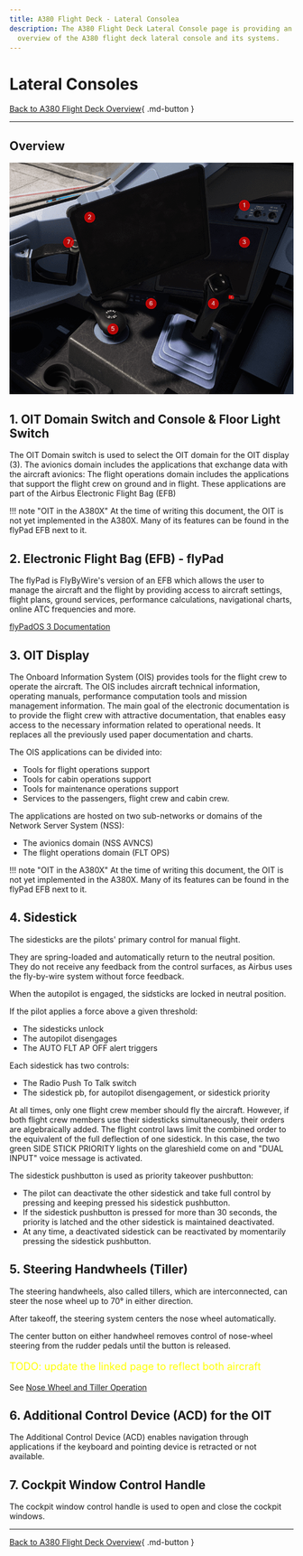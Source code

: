 ```yaml
---
title: A380 Flight Deck - Lateral Consolea
description: The A380 Flight Deck Lateral Console page is providing an interactive graphical
  overview of the A380 flight deck lateral console and its systems.
---
```


<script src="/javascripts/gif-play.js"></script>

# Lateral Consoles

[Back to A380 Flight Deck Overview](../index.md){ .md-button }

---

## Overview

![lateral-console](../../../assets/a380x-briefing/flight-deck/lateral.png)

## 1. OIT Domain Switch and Console & Floor Light Switch

The OIT Domain switch is used to select the OIT domain for the OIT display (3).
The avionics domain includes the applications that exchange data with the aircraft avionics:
The flight operations domain includes the applications that support the flight crew on ground and in flight.
These applications are part of the Airbus Electronic Flight Bag (EFB)

!!! note "OIT in the A380X"
At the time of writing this document, the OIT is not yet implemented in the A380X.
Many of its features can be found in the flyPad EFB next to it.

## 2. Electronic Flight Bag (EFB) - flyPad

The flyPad is FlyByWire's version of an EFB which allows the user to manage the aircraft and the flight by providing
access to aircraft settings, flight plans, ground services, performance calculations, navigational charts, online ATC
frequencies and more.

[flyPadOS 3 Documentation](/aircraft/common/flypados3/)

## 3. OIT Display

The Onboard Information System (OIS) provides tools for the flight crew to operate the aircraft.
The OIS includes aircraft technical information, operating manuals, performance computation tools and mission management
information. The main goal of the electronic documentation is to provide the flight crew with attractive documentation,
that enables easy access to the necessary information related to operational needs.
It replaces all the previously used paper documentation and charts.

The OIS applications can be divided into:

- Tools for flight operations support
- Tools for cabin operations support
- Tools for maintenance operations support
- Services to the passengers, flight crew and cabin crew.

The applications are hosted on two sub-networks or domains of the Network Server System (NSS):

- The avionics domain (NSS AVNCS)
- The flight operations domain (FLT OPS)

!!! note "OIT in the A380X"
At the time of writing this document, the OIT is not yet implemented in the A380X.
Many of its features can be found in the flyPad EFB next to it.

## 4. Sidestick

The sidesticks are the pilots' primary control for manual flight.

They are spring-loaded and automatically return to the neutral position. They do not receive any feedback from the
control surfaces, as Airbus uses the fly-by-wire system without force feedback.

When the autopilot is engaged, the sidsticks are locked in neutral position.

If the pilot applies a force above a given threshold:

- The sidesticks unlock
- The autopilot disengages
- The AUTO FLT AP OFF alert triggers

Each sidestick has two controls:

- The Radio Push To Talk switch
- The sidestick pb, for autopilot disengagement, or sidestick priority

At all times, only one flight crew member should fly the aircraft. However, if both flight crew members use their
sidesticks simultaneously, their orders are algebraically added. The flight control laws limit the combined order to the
equivalent of the full deflection of one sidestick. In this case, the two green SIDE STICK PRIORITY lights on the
glareshield come on and "DUAL INPUT" voice message is activated.

The sidestick pushbutton is used as priority takeover pushbutton:

- The pilot can deactivate the other sidestick and take full control by pressing and keeping pressed his sidestick
  pushbutton.
- If the sidestick pushbutton is pressed for more than 30 seconds, the priority is latched and the other sidestick is
  maintained deactivated.
- At any time, a deactivated sidestick can be reactivated by momentarily pressing the sidestick pushbutton.

## 5. Steering Handwheels (Tiller)

The steering handwheels, also called tillers, which are interconnected, can steer the nose wheel up to 70° in either
direction.

After takeoff, the steering system centers the nose wheel automatically.

The center button on either handwheel removes control of nose-wheel steering from the rudder pedals until the button is
released.

[//]: # (TODO)
<p style="color:yellow; font-size:18px;">TODO: update the linked page to reflect both aircraft</p> 

See [Nose Wheel and Tiller Operation](../../../../../aircraft/a32nx/feature-guides/nw-tiller.md)

## 6. Additional Control Device (ACD) for the OIT

The Additional Control Device (ACD) enables navigation through applications if the keyboard and pointing device is
retracted or not available.

## 7. Cockpit Window Control Handle

The cockpit window control handle is used to open and close the cockpit windows.

---

[Back to A380 Flight Deck Overview](../index.md){ .md-button }